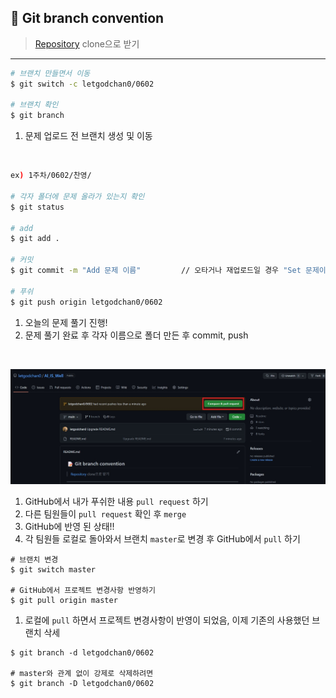 ## 📝 Git branch convention

> [Repository](https://github.com/letgodchan0/Al_IS_Well.git) clone으로 받기

<hr>

```bash
# 브랜치 만들면서 이동
$ git switch -c letgodchan0/0602

# 브랜치 확인
$ git branch
```

1. 문제 업로드 전 브랜치 생성 및 이동

<br>

```bash
ex) 1주차/0602/찬영/

# 각자 폴더에 문제 올라가 있는지 확인
$ git status

# add
$ git add .

# 커밋
$ git commit -m "Add 문제 이름"			// 오타거나 재업로드일 경우 "Set 문제이름"

# 푸쉬
$ git push origin letgodchan0/0602
```

1. 오늘의 문제 풀기 진행!
2. 문제 풀기 완료 후 각자 이름으로 폴더 만든 후 commit, push

<br>

![z](README.assets/z.jpg)

1. GitHub에서 내가 푸쉬한 내용 `pull request` 하기
2. 다른 팀원들이 `pull request` 확인 후 `merge`
3. GitHub에 반영 된 상태!!
4. 각 팀원들 로컬로 돌아와서 브랜치 `master`로 변경 후 GitHub에서 `pull` 하기

```
# 브랜치 변경
$ git switch master

# GitHub에서 프로젝트 변경사항 반영하기
$ git pull origin master
```

1. 로컬에 `pull` 하면서 프로젝트 변경사항이 반영이 되었음, 이제 기존의 사용했던 브랜치 삭세

```
$ git branch -d letgodchan0/0602

# master와 관계 없이 강제로 삭제하려면 
$ git branch -D letgodchan0/0602
```
